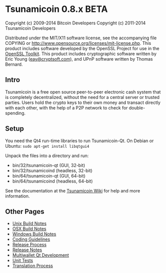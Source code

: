 Tsunamicoin 0.8.x BETA
====================

Copyright (c) 2009-2014 Bitcoin Developers
Copyright (c) 2011-2014 Tsunamicoin Developers

Distributed under the MIT/X11 software license, see the accompanying
file COPYING or http://www.opensource.org/licenses/mit-license.php.
This product includes software developed by the OpenSSL Project for use in the [OpenSSL Toolkit](http://www.openssl.org/). This product includes
cryptographic software written by Eric Young ([eay@cryptsoft.com](mailto:eay@cryptsoft.com)), and UPnP software written by Thomas Bernard.


Intro
---------------------
Tsunamicoin is a free open source peer-to-peer electronic cash system that is
completely decentralized, without the need for a central server or trusted
parties.  Users hold the crypto keys to their own money and transact directly
with each other, with the help of a P2P network to check for double-spending.


Setup
---------------------
You need the Qt4 run-time libraries to run Tsunamicoin-Qt. On Debian or Ubuntu:
	`sudo apt-get install libqtgui4`

Unpack the files into a directory and run:

- bin/32/tsunamicoin-qt (GUI, 32-bit)
- bin/32/tsunamicoind (headless, 32-bit)
- bin/64/tsunamicoin-qt (GUI, 64-bit)
- bin/64/tsunamicoind (headless, 64-bit)

See the documentation at the [Tsunamicoin Wiki](http://tsunamicoin.info)
for help and more information.


Other Pages
---------------------
- [Unix Build Notes](build-unix.md)
- [OSX Build Notes](build-osx.md)
- [Windows Build Notes](build-msw.md)
- [Coding Guidelines](coding.md)
- [Release Process](release-process.md)
- [Release Notes](release-notes.md)
- [Multiwallet Qt Development](multiwallet-qt.md)
- [Unit Tests](unit-tests.md)
- [Translation Process](translation_process.md)
